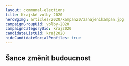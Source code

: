 ```yaml
---
layout: communal-elections
title: Krajské volby 2020
heroBgImg: articles/2020/kampan20/zahajenikampan.jpg
campaignGroupUid: volby-2020
campaignCategoryUid: kraj2020
candidateListUid: kraj2020
hideCandidateSocialProfiles: true
---
```


<h2 class="head-alt-base md:head-alt-md mt-2">Šance změnit budoucnost</h2>

<!-- <div class="mt-4 md:mt-8 space-y-4">
  {% include buttons/icon.html icon="ico--chevron-right" cta="Program" class="btn--cyan-200 btn--hoveractive btn--fullwidth md:btn--autowidth text-lg" %}
  {% include buttons/icon.html icon="ico--chevron-right" cta="Kandidáti" class="btn--blue-300 btn--hoveractive btn--fullwidth md:btn--autowidth text-lg" %}
</div> -->
